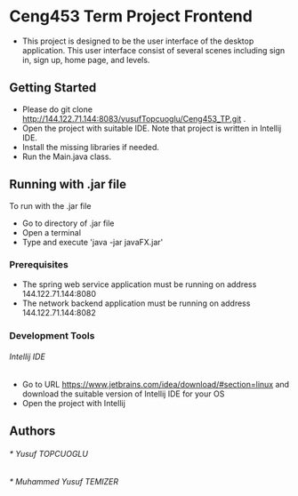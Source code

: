 # Ceng453 Term Project Frontend

* This project is designed to be the user interface of the desktop application. This user interface 
consist of several scenes including sign in, sign up, home page, and levels.

## Getting Started

* Please do git clone http://144.122.71.144:8083/yusufTopcuoglu/Ceng453_TP.git .
* Open the project with suitable IDE. Note that project is written in Intellij IDE.
* Install the missing libraries if needed.
* Run the Main.java class.

## Running with .jar file
 To run with the .jar file
 
 * Go to directory of .jar file
 * Open a terminal
 * Type and execute 'java -jar javaFX.jar'

###  Prerequisites
* The spring web service application must be running on address 144.122.71.144:8080
* The network backend application must be running on address 144.122.71.144:8082

### Development Tools
###### Intellij IDE

* Go to URL https://www.jetbrains.com/idea/download/#section=linux and download the suitable version of Intellij IDE for your OS
* Open the project with Intellij



## Authors
###### * Yusuf TOPCUOGLU
###### * Muhammed Yusuf TEMIZER
